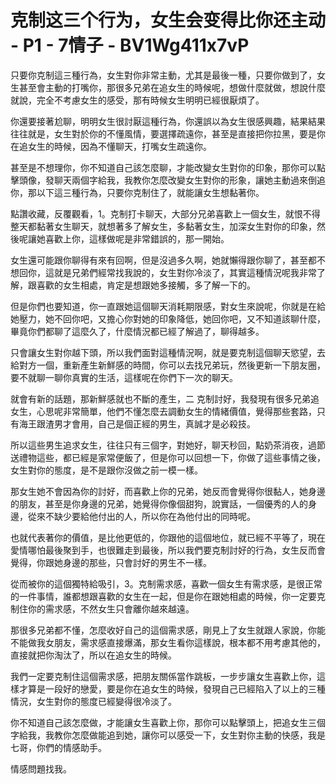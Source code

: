 # 克制这三个行为，女生会变得比你还主动 - P1 - 7情子 - BV1Wg411x7vP

只要你克制這三種行為，女生對你非常主動，尤其是最後一種，只要你做到了，女生甚至會主動的打嘴你，那很多兄弟在追女生的時候呢，想做什麼就做，想說什麼就說，完全不考慮女生的感受，那有時候女生明明已經很厭煩了。

你還要接著尬聊，明明女生很討厭這種行為，你還誤以為女生很感興趣，結果結果往往就是，女生對於你的不懂風情，要選擇疏遠你，甚至是直接把你拉黑，要是你在追女生的時候，因為不懂聊天，打嘴女生疏遠你。

甚至是不想理你，你不知道自己該怎麼聊，才能改變女生對你的印象，那你可以點擊頭像，發聊天兩個字給我，我教你怎麼改變女生對你的形象，讓她主動過來倒追你，那以下這三種行為，只要你克制住了，就能讓女生想黏著你。

點讚收藏，反覆觀看，1。克制打卡聊天，大部分兄弟喜歡上一個女生，就恨不得整天都黏著女生聊天，就想著多了解女生，多黏著女生，加深女生對你的印象，然後呢讓她喜歡上你，這樣做呢是非常錯誤的，那一開始。

女生還可能跟你聊得有來有回啊，但是沒過多久啊，她就懶得跟你聊了，甚至都不想回你，這就是兄弟們經常找我說的，女生對你冷淡了，其實這種情況呢我非常了解，跟喜歡的女生相處，肯定是想跟她多接觸，多了解一下的。

但是你們也要知道，你一直跟她這個聊天消耗期限感，對女生來說呢，你就是在給她壓力，她不回你吧，又擔心你對她的印象降低，她回你吧，又不知道該聊什麼，畢竟你們都聊了這麼久了，什麼情況都已經了解過了，聊得越多。

只會讓女生對你越下頭，所以我們面對這種情況啊，就是要克制這個聊天慾望，去給對方一個，重新產生新鮮感的時間，你可以去找兄弟玩，然後更新一下朋友圈，要不就聊一聊你真實的生活，這樣呢在你們下一次的聊天。

就會有新的話題，那新鮮感就也不斷的產生，二 克制討好，我發現有很多兄弟追女生，心思呢非常簡單，他們不懂怎麼去調動女生的情緒價值，覺得那些套路，只有海王跟渣男才會用，自己是個正經的男生，真誠才是必殺技。

所以這些男生追求女生，往往只有三個字，對她好，聊天秒回，點奶茶消夜，過節送禮物這些，都已經是家常便飯了，但是你可以回想一下，你做了這些事情之後，女生對你的態度，是不是跟你沒做之前一模一樣。

那女生她不會因為你的討好，而喜歡上你的兄弟，她反而會覺得你很黏人，她身邊的朋友，甚至是你身邊的兄弟，她覺得你像個甜狗，說實話，一個優秀的人的身邊，從來不缺少要給他付出的人，所以你在為他付出的同時呢。

也就代表著你的價值，是比他更低的，你跟他的這個地位，就已經不平等了，現在愛情哪怕最後聚到手，也很難走到最後，所以我們要克制討好的行為，女生反而會覺得，你跟她身邊的那些，只會討好的男生不一樣。

從而被你的這個獨特給吸引，3。克制需求感，喜歡一個女生有需求感，是很正常的一件事情，誰都想跟喜歡的女生在一起，但是你在跟她相處的時候，你一定要克制住你的需求感，不然女生只會離你越來越遠。

那很多兄弟都不懂，怎麼收好自己的這個需求感，剛見上了女生就跟人家說，你能不能做我女朋友，需求感直接爆滿，那女生看你這樣說，根本都不用考慮其他的，直接就把你淘汰了，所以在追女生的時候。

我們一定要克制住這個需求感，把朋友關係當作跳板，一步步讓女生喜歡上你，這樣才算是一段好的戀愛，要是你在追女生的時候，發現自己已經陷入了以上的三種情況，女生對你的態度已經變得很冷淡了。

你不知道自己該怎麼做，才能讓女生喜歡上你，那你可以點擊頭上，把追女生三個字給我，我教你怎麼做能追到她，讓你可以感受一下，女生對你主動的快感，我是七哥，你們的情感助手。

情感問題找我。